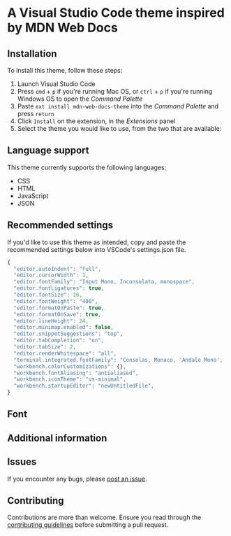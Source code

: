 # A Visual Studio Code theme inspired by MDN Web Docs

## Installation

To install this theme, follow these steps:

1. Launch Visual Studio Code
2. Press `cmd` + `p` if you're running Mac OS, or `ctrl` + `p` if you're running Windows OS to open the _Command Palette_
3. Paste `ext install mdn-web-docs-theme` into the _Command Palette_ and press `return`
4. Click `Install` on the extension, in the _Extensions_ panel
5. Select the theme you would like to use, from the two that are available:

## Language support

This theme currently supports the following languages:

- CSS
- HTML
- JavaScript
- JSON

## Recommended settings

If you'd like to use this theme as intended, copy and paste the recommended settings below into VSCode's settings.json file.

```javascript
{
  "editor.autoIndent": "full",
  "editor.cursorWidth": 1,
  "editor.fontFamily": "Input Mono, Inconsolata, monospace",
  "editor.fontLigatures": true,
  "editor.fontSize": 16,
  "editor.fontWeight": "400",
  "editor.formatOnPaste": true,
  "editor.formatOnSave": true,
  "editor.lineHeight": 24,
  "editor.minimap.enabled": false,
  "editor.snippetSuggestions": "top",
  "editor.tabCompletion": "on",
  "editor.tabSize": 2,
  "editor.renderWhitespace": "all",
  "terminal.integrated.fontFamily": "Consolas, Monaco, 'Andale Mono', 'Ubuntu Mono', monospace",
  "workbench.colorCustomizations": {},
  "workbench.fontAliasing": "antialiased",
  "workbench.iconTheme": "vs-minimal",
  "workbench.startupEditor": "newUntitledFile",
}
```

## Font

## Additional information

## Issues

If you encounter any bugs, please [post an issue](https://github.com/DanMad/mdn-web-docs-theme/issues).

## Contributing

Contributions are more than welcome. Ensure you read through the [contributing guidelines](https://github.com/DanMad/mdn-web-docs-theme/blob/release/v1.0.0/CONTRIBUTING.md) before submitting a pull request.
